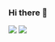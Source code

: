 ### Hi there 👋

<!--
**Al-assad/Al-assad** is a ✨ _special_ ✨ repository because its `README.md` (this file) appears on your GitHub profile.

Here are some ideas to get you started:

- 🔭 I’m currently working on ...
- 🌱 I’m currently learning ...
- 👯 I’m looking to collaborate on ...
- 🤔 I’m looking for help with ...
- 💬 Ask me about ...
- 📫 How to reach me: ...
- 😄 Pronouns: ...
- ⚡ Fun fact: ...
-->

<div>
  <img src="https://github-readme-stats.vercel.app/api?username=al-assad&show_icons=true" />
  <img src="https://github-readme-stats.vercel.app/api/top-langs/?username=al-assad&hide=ruby,css,html,shell,javascript&langs_count=5&layout=compact" />
</div>
